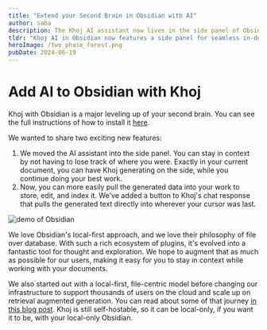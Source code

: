```yaml
---
title: "Extend your Second Brain in Obsidian with AI"
author: saba
description: The Khoj AI assistant now lives in the side panel of Obsidian, allowing you to stay in context while generating text. You can also easily pull the generated data into your work to store, edit, and index it.
tldr: "Khoj AI in Obsidian now features a side panel for seamless in-document assistance and a button for easy text integration, enhancing its compatibility with Obsidian's local-first philosophy and maintaining options for cloud scalability or local-only use."
heroImage: /two_phase_forest.png
pubDate: 2024-06-19
---
```


# Add AI to Obsidian with Khoj

Khoj with Obsidian is a major leveling up of your second brain. You can see the full instructions of how to install it [here](https://docs.khoj.dev/clients/obsidian/#setup). 

We wanted to share two exciting new features:
1. We moved the AI assistant into the side panel. You can stay in context by not having to lose track of where you were. Exactly in your current document, you can have Khoj generating on the side, while you continue doing your best work.
2. Now, you can more easily pull the generated data into your work to store, edit, and index it. We've added a button to Khoj's chat response that pulls the generated text directly into wherever your cursor was last.

![demo of Obsidian](https://assets.khoj.dev/obsidian_khoj_side_panel_pak_telemedicine.gif)

We love Obsidian's local-first approach, and we love their philosophy of file over database. With such a rich ecosystem of plugins, it's evolved into a fantastic tool for thought and exploration. We hope to augment that as much as possible for our users, making it easy for you to stay in context while working with your documents. 

We also started out with a local-first, file-centric model before changing our infrastructure to support thousands of users on the cloud and scale up on retrieval augmented generation. You can read about some of that journey [in this blog post](/posts/one-year-in). Khoj is still self-hostable, so it can be local-only, if you want it to be, with your local-only Obsidian.